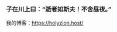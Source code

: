 ### 子在川上曰：“逝者如斯夫！不舍昼夜。”
我的博客：https://holyzion.host/


<!--
**canaconZion/canaconZion** is a ✨ _special_ ✨ repository because its `README.md` (this file) appears on your GitHub profile.
<img align="right" src="https://github-readme-stats.vercel.app/api?username=canaconZion&show_icons=true&icon_color=CE1D2D&text_color=718096&bg_color=ffffff&hide_title=true" />
Here are some ideas to get you started:

- 🔭 I’m currently working on ...
- 🌱 I’m currently learning ...
- 👯 I’m looking to collaborate on ...
- 🤔 I’m looking for help with ...
- 💬 Ask me about ...
- 📫 How to reach me: ...
- 😄 Pronouns: ...
- ⚡ Fun fact: ...
-->
